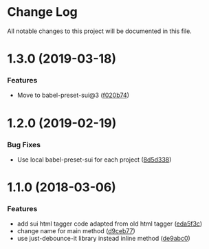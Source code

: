 # Change Log

All notable changes to this project will be documented in this file.

<a name="1.3.0"></a>
# 1.3.0 (2019-03-18)


### Features

* Move to babel-preset-sui@3 ([f020b74](https://github.com/SUI-Components/sui/commit/f020b74))



<a name="1.2.0"></a>
# 1.2.0 (2019-02-19)


### Bug Fixes

* Use local babel-preset-sui for each project ([8d5d338](https://github.com/SUI-Components/sui/commit/8d5d338))



<a name="1.1.0"></a>
# 1.1.0 (2018-03-06)


### Features

* add sui html tagger code adapted from old html tagger ([eda5f3c](https://github.com/SUI-Components/sui/commit/eda5f3c))
* change name for main method ([d9ceb77](https://github.com/SUI-Components/sui/commit/d9ceb77))
* use just-debounce-it library instead inline method ([de9abc0](https://github.com/SUI-Components/sui/commit/de9abc0))



